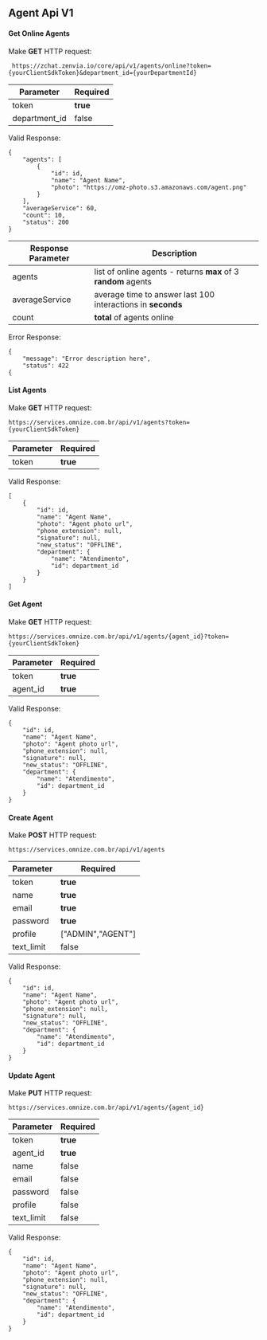 ## Agent Api V1

#### Get Online Agents
 Make **GET** HTTP request:
```
 https://zchat.zenvia.io/core/api/v1/agents/online?token={yourClientSdkToken}&department_id={yourDepartmentId}
```
Parameter  | Required |
------------  | -------------
token | **true**
 department_id | false

Valid Response:
```
{
    "agents": [
        {
            "id": id,
            "name": "Agent Name",
            "photo": "https://omz-photo.s3.amazonaws.com/agent.png"
        }
    ],
    "averageService": 60,
    "count": 10,
    "status": 200
}
```
Response Parameter  | Description |
------------  | -------------
agents | list of online agents - returns **max** of 3 **random** agents
averageService | average time to answer last 100 interactions in **seconds**
count | **total** of agents online

Error Response:
```
{
    "message": "Error description here",
    "status": 422
{
```

#### List Agents
 Make **GET** HTTP request:
```
https://services.omnize.com.br/api/v1/agents?token={yourClientSdkToken}
```
Parameter  | Required |
------------  | -------------
token | **true**

Valid Response:
```
[
    {
        "id": id,
        "name": "Agent Name",
        "photo": "Agent photo url",
        "phone_extension": null,
        "signature": null,
        "new_status": "OFFLINE",
        "department": {
            "name": "Atendimento",
            "id": department_id
        }
    }
]
```

#### Get Agent
 Make **GET** HTTP request:
```
https://services.omnize.com.br/api/v1/agents/{agent_id}?token={yourClientSdkToken}
```
Parameter  | Required |
------------  | -------------
token | **true**
agent_id | **true**

Valid Response:
```
{
    "id": id,
    "name": "Agent Name",
    "photo": "Agent photo url",
    "phone_extension": null,
    "signature": null,
    "new_status": "OFFLINE",
    "department": {
        "name": "Atendimento",
        "id": department_id
    }
}
```

#### Create Agent
 Make **POST** HTTP request:
```
https://services.omnize.com.br/api/v1/agents
```
Parameter  | Required |
------------  | -------------
token | **true**
name | **true**
email | **true**
password | **true**
profile | ["ADMIN","AGENT"]
text_limit | false


Valid Response:
```
{
    "id": id,
    "name": "Agent Name",
    "photo": "Agent photo url",
    "phone_extension": null,
    "signature": null,
    "new_status": "OFFLINE",
    "department": {
        "name": "Atendimento",
        "id": department_id
    }
}
```


#### Update Agent
 Make **PUT** HTTP request:
```
https://services.omnize.com.br/api/v1/agents/{agent_id}
```
Parameter  | Required |
------------  | -------------
token | **true**
agent_id | **true**
name | false
email | false
password | false
profile | false
text_limit | false


Valid Response:
```
{
    "id": id,
    "name": "Agent Name",
    "photo": "Agent photo url",
    "phone_extension": null,
    "signature": null,
    "new_status": "OFFLINE",
    "department": {
        "name": "Atendimento",
        "id": department_id
    }
}
```

